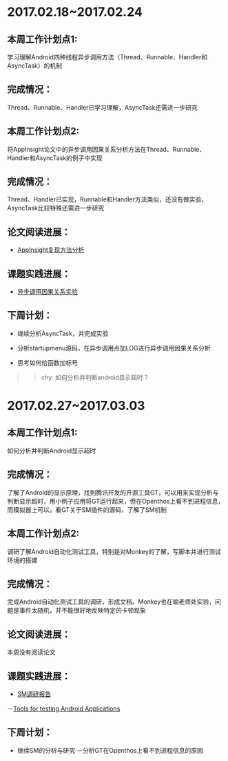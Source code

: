 # 2017.02.18~2017.02.24

## 本周工作计划点1:

学习理解Android四种线程异步调用方法（Thread、Runnable、Handler和AsyncTask）的机制

## 完成情况：

Thread、Runnable、Handler已学习理解，AsyncTask还需进一步研究

## 本周工作计划点2:

将AppInsight论文中的异步调用因果关系分析方法在Thread、Runnable、Handler和AsyncTask的例子中实现

## 完成情况：

Thread、Handler已实现，Runnable和Handler方法类似，还没有做实验，AsyncTask比较特殊还需进一步研究

 
## 论文阅读进展：
  - [AppInsight复现方法分析](https://github.com/openthos/hci-analysis/blob/master/leilei/AppInsight%E5%A4%8D%E7%8E%B0/AppInsight%E5%A4%8D%E7%8E%B0%E6%96%B9%E6%B3%95%E5%88%86%E6%9E%90.md)


## 课题实践进展：
  - [异步调用因果关系实验](https://github.com/openthos/hci-analysis/tree/master/leilei/AppInsight%E5%A4%8D%E7%8E%B0)


## 下周计划：

  - 继续分析AsyncTask，并完成实验

  - 分析startupmenu源码，在异步调用点加LOG进行异步调用因果关系分析

  - 思考如何给函数加标号

>> chy: 如何分析并判断android显示超时？

# 2017.02.27~2017.03.03

## 本周工作计划点1:
如何分析并判断Android显示超时


## 完成情况：

了解了Android的显示原理，找到腾讯开发的开源工具GT，可以用来实现分析与判断显示超时，用小例子应用将GT运行起来，但在Openthos上看不到进程信息，而模拟器上可以，看GT关于SM插件的源码，了解了SM机制

## 本周工作计划点2:

调研了解Android自动化测试工具，特别是对Monkey的了解，写脚本并进行测试环境的搭建

## 完成情况：
完成Android自动化测试工具的调研，形成文档。Monkey也在喻老师处实验，问题是事件太随机，并不能很好地反映特定的卡顿现象
 
## 论文阅读进展：

  本周没有阅读论文
  
## 课题实践进展：
  - [SM调研报告](https://github.com/openthos/research-analysis/blob/master/projects/android-log/GT/SM%E8%B0%83%E7%A0%94%E6%8A%A5%E5%91%8A.md)　
  
 －[Tools for testing Android Applications](https://github.com/openthos/research-analysis/blob/master/projects/android-log/Tools%20for%20testing%20Android%20Applications.md)
## 下周计划：

  - 继续SM的分析与研究
  －分析GT在Openthos上看不到进程信息的原因
